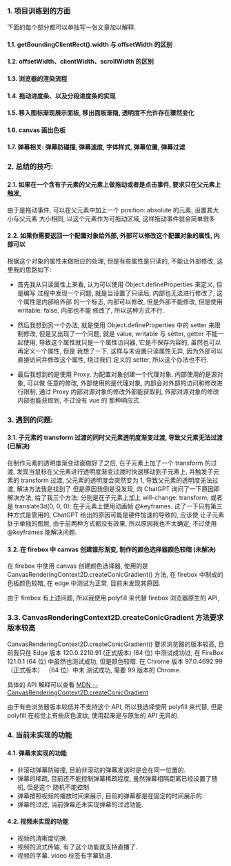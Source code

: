 ### 1. 项目训练到的方面

下面的每个部分都可以单独写一张文章加以解释.
#### 1.1. getBoundingClientRect().width 与 offsetWidth 的区别
#### 1.2. offsetWidth、clientWidth、scrollWidth 的区别
#### 1.3. 浏览器的渲染流程
#### 1.4. 拖动进度条、以及分段进度条的实现
#### 1.5. 移入图标渐现展示面板, 移出面板渐隐, 透明度不允许存在骤然变化
#### 1.6. canvas 画出色板
#### 1.7. 弹幕相关: 弹幕防碰撞, 弹幕速度, 字体样式, 弹幕位置, 弹幕过滤

### 2. 总结的技巧:
#### 2.1. 如果在一个含有子元素的父元素上做拖动或者是点击事件, 要求只在父元素上触发,
由于是拖动事件, 可以在父元素中加上一个 position: absolute 的元素, 设置其大小与父元素
大小相同, 以这个元素作为可拖动区域, 这样拖动事件就会简单很多
#### 2.2. 如果你需要返回一个配置对象给外部, 外部可以修改这个配置对象的属性, 内部可以
根据这个对象的属性来做相应的处理, 但是有些属性是只读的, 不能让外部修改, 这里我的思路如下:
   
- 首先我从只读属性上来看, 认为可以使用 Object.defineProperties 来定义, 但是编写
过程中发现一个问题, 就是当设置了只读后, 内部也无法进行修改了, 这个属性是内部给外部
的一个标志, 内部可以修改, 但是外部不能修改, 但是使用 writable: false, 内部也不能
修改了, 所以这种方式不行.

- 然后我想到另一个办法, 就是使用 Object.defineProperties 中的 setter 来限制修改,
但是又出现了一个问题, 就是 value, writable 与 setter, getter 不能一起使用,
导致这个属性就只是一个属性访问器, 它是不保存内容的, 虽然也可以再定义一个属性, 但是
我想了一下, 这样与未设置只读属性无异, 因为外部可以直接访问并修改这个属性, 绕过我们
定义的 setter, 所以这个办法也不行.

- 最后我想到的是使用 Proxy, 为配置对象创建一个代理对象, 内部使用的是源对象, 可以做
任意的修改, 外部使用的是代理对象, 内部会对外部的访问和修改进行限制, 通过 Proxy 
内部对源对象的修改外部能获取到, 外部对源对象的修改内部也能获取到, 不过没有 vue 的
那种响应式.

### 3. 遇到的问题:
#### 3.1. 子元素的 transform 过渡的同时父元素透明度渐变过渡, 导致父元素无法过渡 (已解决)
在制作元素的透明度渐变动画做好了之后, 在子元素上加了一个 transform 的过渡, 
发现当鼠标在父元素进行透明度渐变过渡时快速移动到子元素上, 并触发子元素的 transform 
过渡, 父元素的透明度会突然变为 1, 导致父元素的透明度无法过渡, 解决方法我是找到了
但是原因我倒是没发现, 向 ChatGPT 询问了一下原因即解决方法, 给了我三个方法:
分别是在子元素上加上 will-change: transform; 或者是 translate3d(0, 0, 0);
在子元素上使用动画帧 @keyframes.
试了一下只有第三种方式是管用的, ChatGPT 给出的原因可能是硬件加速的导致的, 应该使
让子元素处于单独的图层, 由于前两种方式都没有效果, 所以原因我也不太确定, 不过使用
@keyframes 能解决问题.

#### 3.2. 在 firebox 中 canvas 创建锥形渐变, 制作的颜色选择器颜色较暗 (未解决)
在 firebox 中使用 canvas 创建颜色选择器, 使用的是 
CanvasRenderingContext2D.createConicGradient() 方法, 在 firebox 中制成的
色板颜色较暗, 在 edge 中测试为正常, 目前未发现其原因.

由于 firebox 有上述问题, 所以我使用 polyfill 来代替 firebox 浏览器原生的 API,

### 3.3. CanvasRenderingContext2D.createConicGradient 方法要求版本较高
CanvasRenderingContext2D.createConicGradient() 要求浏览器的版本较高, 目前我只在
Edge 版本 120.0.2210.91 (正式版本) (64 位) 中测试成功过, 在 FireBox 121.0.1 (64 位)
中虽然也测试成功, 但是颜色较暗. 在 Chrome 版本 97.0.4692.99（正式版本） （64 位）中未
测试成功, 需要 99 版本的 Chrome.

具体的 API 解释可以查看 [MDN -- CanvasRenderingContext2D.createConicGradient](https://developer.mozilla.org/en-US/docs/Web/API/CanvasRenderingContext2D/createConicGradient#browser_compatibility)

由于有些浏览器版本较低并不支持这个 API, 所以我选择使用 polyfill 来代替, 但是 polyfill
在视觉上有些灰色波纹, 使用起来是与原生的 API 无异的.

### 4. 当前未实现的功能

#### 4.1. 弹幕未实现的功能
- 非滚动弹幕防碰撞, 目前非滚动的弹幕发送时是会在同一位置的.
- 弹幕的稀疏, 目前还不能控制弹幕稀疏程度, 虽然弹幕相隔距离已经设置了随机, 但是这个
随机不能控制.
- 弹幕按照视频的播放时间来展示, 目前的弹幕都是在固定的时间展示的.
- 弹幕的过滤, 当前弹幕还未实现弹幕的过滤功能.

#### 4.2. 视频未实现的功能
- 视频的清晰度切换.
- 视频的流式传输, 有了这个功能就支持直播了.
- 视频的字幕. video 标签有字幕轨道.
